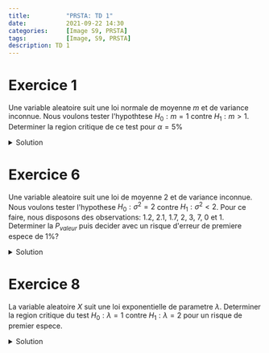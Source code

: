 ```yaml
---
title:          "PRSTA: TD 1"
date:           2021-09-22 14:30
categories:     [Image S9, PRSTA]
tags:           [Image, S9, PRSTA]
description: TD 1
---
```


# Exercice 1

Une variable aleatoire suit une loi normale de moyenne $m$ et de variance inconnue. Nous voulons tester l'hypothtese $H_0:m=1$ contre $H_1:m\gt 1$. Determiner la region critique de ce test pour $\alpha=5\%$

<details markdown="1"><summary>Solution</summary>

Sous $(H_0)$:

$$
T_n = \frac{\sqrt{n}(\bar X_n-1s)}{\sqrt{S_n^2}}\sim \mathcal T_{n-1}
$$

La zone d'acceptation: on rejette uniquement a droite, on accepte lorsque $$\{T_n\le t_{0.95}\}$$

Zone de rejet: $$\{T_n\gt t_{0,95}\}$$
</details>

# Exercice 6

Une variable aleatoire suit une loi de moyenne $2$ et de variance inconnue. Nous voulons tester l'hypothese $H_0:\sigma^2=2$ contre $H_1:\sigma^2\lt2$. Pour ce faire, nous disposons des observations: $1.2$, $2.1$, $1.7$, $2$, $3$, $7$, $0$ et $1$. Determiner la $P_{valeur}$ puis decider avec un risque d'erreur de premiere espece de $1\%$?

<details markdown="1"><summary>Solution</summary>
On obtient

$$
\begin{aligned}
S_{n}^{*} &= \frac{1}{n}\sum_{i=1}^n(X_i-m)^2\\
&= \frac{1}{8}(-(0.8)^2 + (0.1)^2 + (-0.3)^2 + 0 +1^2+5^2+(-2)^2+(-1)^2)\\
&=3.9675
\end{aligned}
$$

Nous obtenons:

$$
nS_n^{*} = 31,74\\
$$

Donc:

$$
\frac{nS_n^*}{2} = 15,87\\
$$

On a donc $\frac{nS_n^{*}}{\sigma}\sim\chi^2_8$

$$
P(\frac{nS_n^*}{2}\lt 15,87)\simeq 0.96\gt 0.01
$$

<div class="alert alert-success" role="alert" markdown="1">
Donc l'hypothese $(H_0)$ n'est **pas rejetee.**
</div>

</details>

# Exercice 8

La variable aleatoire $X$ suit une loi exponentielle de parametre $\lambda$. Determiner la region critique du test $H_0:\lambda=1$ contre $H_1:\lambda=2$ pour un risque de premier espece.

<details markdown="1"><summary>Solution</summary>

$$
X\sim \varepsilon(\lambda)\\
$$
- $H_0:\lambda=1$
- $H_1:\lambda=2$

$$
\begin{aligned}
T&=\frac{L(X_n,\dots,X_m,1)}{L(X_1,\dots,X_m,2)}\\
&=\frac{\Pi_{i=1}^n1e^{-1X_i}}{\Pi_{i=1}^n2e^{-2X_i}}\\
\end{aligned}
$$

*Quelle formulle appliquons-nous ?*
> Un $\log$

$$
\begin{aligned}
T&=\frac{e^{-\sum X_i}}{2e^{-2ZX_i}}\\
&=\frac{1}{2^n}e^{\sum}
\end{aligned}
$$

<div class="alert alert-success" role="alert" markdown="1">
Rejet de $(H_0)$: $\{T\gt9\alpha\}$
</div>

$$
\begin{aligned}
T&\gt9\alpha\\
\log(T)&\gt\log(9\alpha)\\
-n\log(2)+\sum_{i=2}^nX_i&\gt\log(9\alpha)\\
\sum_{i=1}^nX_i&\gt n\underbrace{\log(2)+\log(9\alpha)}_{\color{green}{c_{\alpha}}}
\end{aligned}
$$

On a en region critique:

$$
\color{green}{\{\sum_{i=1}^nX_i\gt c_{\alpha}\}}
$$

Or

$$
\sum_{i=1}^n X_i\sim\gamma(n,1)
$$
</details>